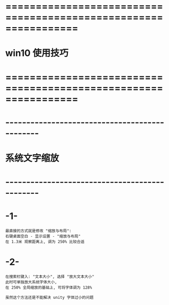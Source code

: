 # ================================================================ #
#                 win10 使用技巧
# ================================================================ #


# ---------------------------------------------- #
#       系统文字缩放
# ---------------------------------------------- #
# -1-
    最直接的方式就是修改 "缩放与布局":
    右键桌面空白 - 显示设置 - "缩放与布局"
    在 1.3米 观察距离上, 调为 250% 比较合适
    
# -2-
    在搜索栏键入: "文本大小", 选择 "放大文本大小"
    此时可单独放大系统字体大小,
    在 250% 全局缩放的基础上, 可将字体调为 128% 

    虽然这个方法还是不能解决 unity 字体过小的问题








